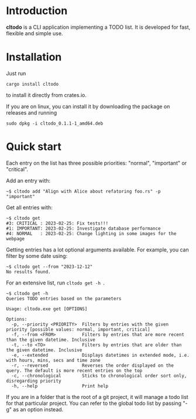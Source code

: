 # Introduction

**cltodo** is a CLI application implementing a TODO list. It is developed for fast, flexible and simple use.

# Installation

Just run

```console
cargo install cltodo
```

to install it directly from crates.io.

If you are on linux, you can install it by downloading the package on releases and running

```console
sudo dpkg -i cltodo_0.1.1-1_amd64.deb
```

# Quick start

Each entry on the list has three possible priorities: "normal", "important" or "critical".

Add an entry with:

```console
~$ cltodo add "Align with Alice about refatoring foo.rs" -p "important"
```

Get all entries with:

```console
~$ cltodo get
#3: CRITICAL : 2023-02-25: Fix tests!!!
#1: IMPORTANT: 2023-02-25: Investigate database performance
#4: NORMAL   : 2023-02-25: Change lighting in some images for the webpage
```

Getting entries has a lot optional arguments available. For example, you can filter by some date using:

```console
~$ cltodo get --from "2023-12-12"
No results found.
```

For an extensive list, run `cltodo get -h `.

```console
~$ cltodo get -h
Queries TODO entries based on the parameters

Usage: cltodo.exe get [OPTIONS]

Options:
  -p, --priority <PRIORITY>  Filters by entries with the given priority [possible values: normal, important, critical]
  -f, --from <FROM>          Filters by entries that are more recent than the given datetime. Inclusive
  -t, --to <TO>              Filters by entries that are older than the given datetime. Inclusive
  -e, --extended             Displays datetimes in extended mode, i.e. with hours, mins, secs and time zone
  -r, --reversed             Reverses the order displayed on the query. The default is more recent entries on the top
  -c, --chronological        Sticks to chronological order sort only, disregarding priority
  -h, --help                 Print help
```

If you are in a folder that is the root of a git project, it will manage a todo list for that particular project. You can refer to the global todo list by passing "-g" as an option instead.
